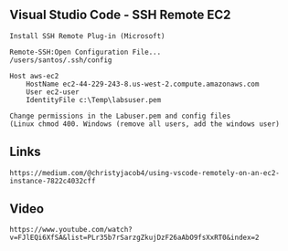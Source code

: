 ## Visual Studio Code - SSH Remote EC2
```
Install SSH Remote Plug-in (Microsoft)
```
```
Remote-SSH:Open Configuration File...
/users/santos/.ssh/config
```


```
Host aws-ec2
    HostName ec2-44-229-243-8.us-west-2.compute.amazonaws.com
    User ec2-user
    IdentityFile c:\Temp\labsuser.pem
```

```
Change permissions in the Labuser.pem and config files
(Linux chmod 400. Windows (remove all users, add the windows user)
```

## Links
```
https://medium.com/@christyjacob4/using-vscode-remotely-on-an-ec2-instance-7822c4032cff
```

## Video
```
https://www.youtube.com/watch?v=FJlEQi6XfSA&list=PLr35b7rSarzgZkujDzF26aAbO9fsXxRT0&index=2
```

